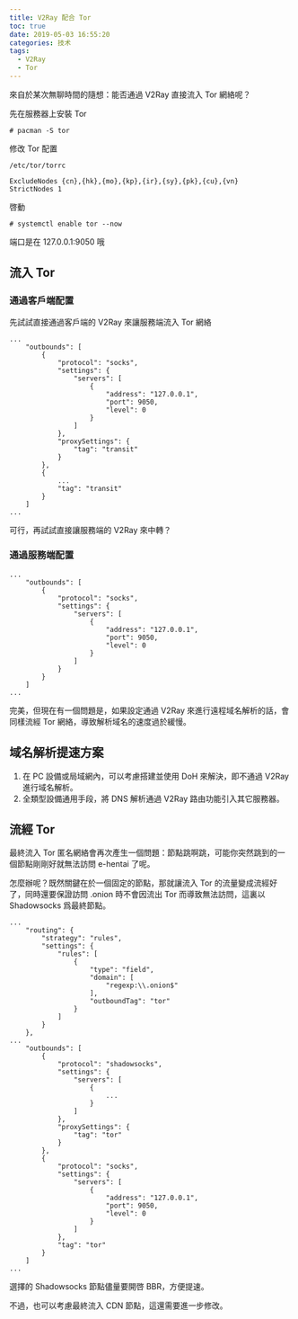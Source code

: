 ```yaml
---
title: V2Ray 配合 Tor
toc: true
date: 2019-05-03 16:55:20
categories: 技术
tags:
  - V2Ray
  - Tor
---
```


來自於某次無聊時間的隨想：能否通過 V2Ray 直接流入 Tor 網絡呢？

先在服務器上安裝 Tor

```
# pacman -S tor
```

修改 Tor 配置

```
/etc/tor/torrc

ExcludeNodes {cn},{hk},{mo},{kp},{ir},{sy},{pk},{cu},{vn}
StrictNodes 1
```

啓動

```
# systemctl enable tor --now
```

端口是在 127.0.0.1:9050 哦

## 流入 Tor

### 通過客戶端配置

先試試直接通過客戶端的 V2Ray 來讓服務端流入 Tor 網絡

```
...
    "outbounds": [
        {
            "protocol": "socks",
            "settings": {
                "servers": [
                    {
                        "address": "127.0.0.1",
                        "port": 9050,
                        "level": 0
                    }
                ]
            },
            "proxySettings": {
                "tag": "transit"
            }
        },
        {
            ...
            "tag": "transit"
        }
    ]
...
```

可行，再試試直接讓服務端的 V2Ray 來中轉？

### 通過服務端配置

```
...
    "outbounds": [
        {
            "protocol": "socks",
            "settings": {
                "servers": [
                    {
                        "address": "127.0.0.1",
                        "port": 9050,
                        "level": 0
                    }
                ]
            }
        }
    ]
...
```

完美，但現在有一個問題是，如果設定通過 V2Ray 來進行遠程域名解析的話，會同樣流經 Tor 網絡，導致解析域名的速度過於緩慢。

## 域名解析提速方案

1. 在 PC 設備或局域網內，可以考慮搭建並使用 DoH 來解決，即不通過 V2Ray 進行域名解析。
2. 全類型設備通用手段，將 DNS 解析通過 V2Ray 路由功能引入其它服務器。

## 流經 Tor

最終流入 Tor 匿名網絡會再次產生一個問題：節點跳啊跳，可能你突然跳到的一個節點剛剛好就無法訪問 e-hentai 了呢。

怎麼辦呢？既然關鍵在於一個固定的節點，那就讓流入 Tor 的流量變成流經好了，同時還要保證訪問 .onion 時不會因流出 Tor 而導致無法訪問，這裏以 Shadowsocks 爲最終節點。

```
...
    "routing": {
        "strategy": "rules",
        "settings": {
            "rules": [
                {
                    "type": "field",
                    "domain": [
                        "regexp:\\.onion$"
                    ],
                    "outboundTag": "tor"
                }
            ]
        }
    },
...
    "outbounds": [
        {
            "protocol": "shadowsocks",
            "settings": {
                "servers": [
                    {
                        ...
                    }
                ]
            },
            "proxySettings": {
                "tag": "tor"
            }
        },
        {
            "protocol": "socks",
            "settings": {
                "servers": [
                    {
                        "address": "127.0.0.1",
                        "port": 9050,
                        "level": 0
                    }
                ]
            },
            "tag": "tor"
        }
    ]
...
```

選擇的 Shadowsocks 節點儘量要開啓 BBR，方便提速。

不過，也可以考慮最終流入 CDN 節點，這還需要進一步修改。
